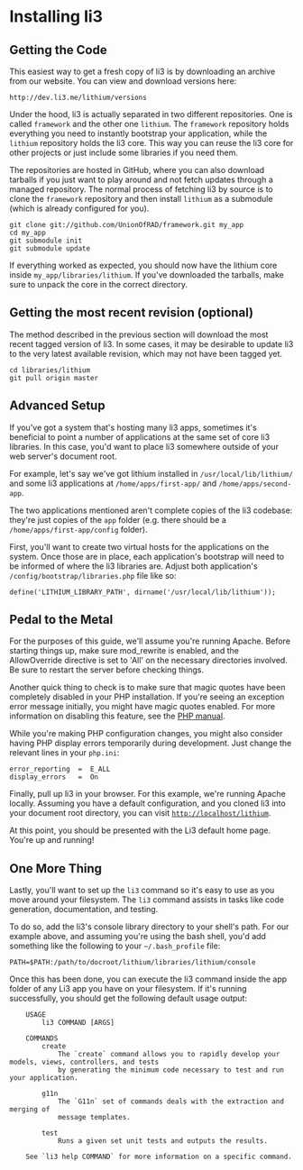 # Installing li3

## Getting the Code

This easiest way to get a fresh copy of li3 is by downloading an archive from our website. You can view and download versions here:

	http://dev.li3.me/lithium/versions
	
Under the hood, li3 is actually separated in two different repositories. One is called `framework` and the other one `lithium`. The `framework` repository holds everything you need to 
instantly bootstrap your application, while the `lithium` repository holds the li3 core. This way you can reuse the li3 core for other projects or just include some libraries if you 
need them. 

The repositories are hosted in GitHub, where you can also download tarballs if you just want to play around and not fetch updates through a managed repository. The normal process of fetching 
li3 by source is to clone the `framework` repository and then install `lithium` as a submodule (which is already configured for you).

```
git clone git://github.com/UnionOfRAD/framework.git my_app
cd my_app
git submodule init
git submodule update
```

If everything worked as expected, you should now have the lithium core inside `my_app/libraries/lithium`. If you've downloaded the tarballs, make sure to unpack the core in the correct 
directory.

## Getting the most recent revision (optional)

The method described in the previous section will download the most recent tagged version of li3. In some cases, it may be desirable to update li3 to the very latest available revision, which may not have been tagged yet.

```
cd libraries/lithium
git pull origin master
```

## Advanced Setup

If you've got a system that's hosting many li3 apps, sometimes it's beneficial to point a number of applications at the same set of core li3 libraries. In this case, you'd want to place li3 somewhere outside of your web server's document root.

For example, let's say we've got lithium installed in `/usr/local/lib/lithium/` and some li3 applications at `/home/apps/first-app/` and `/home/apps/second-app`.

The two applications mentioned aren't complete copies of the li3 codebase: they're just copies of the `app` folder (e.g. there should be a `/home/apps/first-app/config` folder).

First, you'll want to create two virtual hosts for the applications on the system. Once those are in place, each application's bootstrap will need to be informed of where the li3 libraries are. Adjust both application's `/config/bootstrap/libraries.php` file like so:

```
define('LITHIUM_LIBRARY_PATH', dirname('/usr/local/lib/lithium'));
```

## Pedal to the Metal

For the purposes of this guide, we'll assume you're running Apache. Before starting things up, make sure mod_rewrite is enabled, and the AllowOverride directive is set to 'All' on the necessary directories involved. Be sure to restart the server before checking things.

Another quick thing to check is to make sure that magic quotes have been completely disabled in your PHP installation. If you're seeing an exception error message initially, you might have magic quotes enabled. For more information on disabling this feature, see the [PHP manual](http://www.php.net/manual/en/security.magicquotes.disabling.php).

While you're making PHP configuration changes, you might also consider having PHP display errors temporarily during development. Just change the relevant lines in your `php.ini`:

```
error_reporting  =  E_ALL
display_errors   =  On
```

Finally, pull up li3 in your browser. For this example, we're running Apache locally. Assuming you have a default configuration, and you cloned li3 into your document root directory, you can visit [`http://localhost/lithium`](http://localhost/lithium).

At this point, you should be presented with the Li3 default home page. You're up and running!

## One More Thing

Lastly, you'll want to set up the `li3` command so it's easy to use as you move around your filesystem. The `li3` command assists in tasks like code generation, documentation, and testing.

To do so, add the li3's console library directory to your shell's path. For our example above, and assuming you're using the bash shell, you'd add something like the following to your `~/.bash_profile` file:

```
PATH=$PATH:/path/to/docroot/lithium/libraries/lithium/console
```

Once this has been done, you can execute the li3 command inside the app folder of any Li3 app you have on your filesystem. If it's running successfully, you should get the following default usage output:

```
	USAGE
		li3 COMMAND [ARGS]

	COMMANDS
		create
			The `create` command allows you to rapidly develop your models, views, controllers, and tests
			by generating the minimum code necessary to test and run your application.

		g11n
			The `G11n` set of commands deals with the extraction and merging of
			message templates.

		test
			Runs a given set unit tests and outputs the results.

	See `li3 help COMMAND` for more information on a specific command.
```
